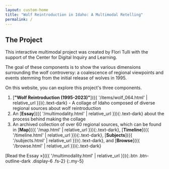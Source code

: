 ```yaml
---
layout: custom-home
title: "Wolf Reintroduction in Idaho: A Multimodal Retelling"
permalink: /
---
```


## The Project 

This interactive multimodal project was created by Flori Tulli with the support of the Center for Digital Inquiry and Learning.

The goal of these components is to show the various dimensions surrounding the wolf controversy: a coalescence of regional viewpoints and events stemming from the initial release of wolves in 1995.

On this website, you can explore this project's three components.

1. [**"Wolf Reintroduction (1995-2023)"**]({{ '/items/wolf_064.html' | relative_url }}){:.text-dark} - A collage of Idaho composed of diverse regional sources about wolf reintroduction
2. An [**Essay**]({{ '/multimodality.html' | relative_url }}){:.text-dark} about the process behind making the collage
3. An archived collection of over 60 regional sources, which can be found in [**Map**]({{ '/map.html' | relative_url }}){:.text-dark}, [**Timeline**]({{ '/timeline.html' | relative_url }}){:.text-dark}, [**Subjects**]({{ '/subjects.html' | relative_url }}){:.text-dark}, and [**Browse**]({{ '/browse.html' | relative_url }}){:.text-dark}

[Read the Essay &raquo;]({{ '/multimodality.html' | relative_url }}){:.btn .btn-outline-dark .display-6 .fs-2}
{:.my-5}